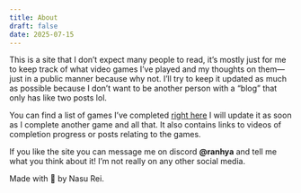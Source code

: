```yaml
---
title: About
draft: false
date: 2025-07-15
---
```

This is a site that I don’t expect many people to read, it’s mostly just for me to keep track of what video games I’ve played and my thoughts on them—just in a public manner because why not. I’ll try to keep it updated as much as possible because I don’t want to be another person with a “blog” that only has like two posts lol.

You can find a list of games I’ve completed [right here](/meta/completion/) I will update it as soon as I complete another game and all that. It also contains links to videos of completion progress or posts relating to the games.

If you like the site you can message me on discord  **@ranhya** and tell me what you think about it! I’m not really on any other social media. 

Made with 💟 by Nasu Rei.
